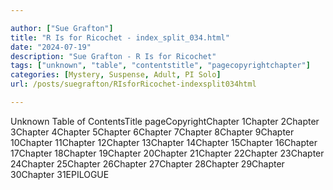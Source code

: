 ```yaml
---

author: ["Sue Grafton"]
title: "R Is for Ricochet - index_split_034.html"
date: "2024-07-19"
description: "Sue Grafton - R Is for Ricochet"
tags: ["unknown", "table", "contentstitle", "pagecopyrightchapter"]
categories: [Mystery, Suspense, Adult, PI Solo]
url: /posts/suegrafton/RIsforRicochet-indexsplit034html

---
```



Unknown
Table of ContentsTitle pageCopyrightChapter 1Chapter 2Chapter 3Chapter 4Chapter 5Chapter 6Chapter 7Chapter 8Chapter 9Chapter 10Chapter 11Chapter 12Chapter 13Chapter 14Chapter 15Chapter 16Chapter 17Chapter 18Chapter 19Chapter 20Chapter 21Chapter 22Chapter 23Chapter 24Chapter 25Chapter 26Chapter 27Chapter 28Chapter 29Chapter 30Chapter 31EPILOGUE
